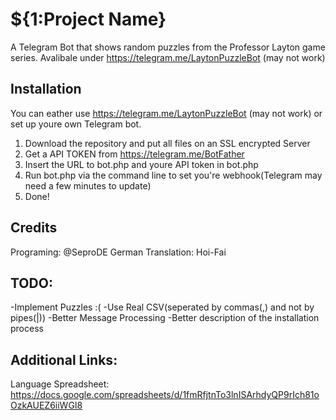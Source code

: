 # ${1:Project Name}
A Telegram Bot that shows random puzzles from the Professor Layton game series.
Avalibale under https://telegram.me/LaytonPuzzleBot (may not work)

## Installation
You can eather use https://telegram.me/LaytonPuzzleBot (may not work) or set up youre own Telegram bot.

1. Download the repository and put all files on an SSL encrypted Server 
2. Get a API TOKEN from https://telegram.me/BotFather
3. Insert the URL to bot.php and youre API token in bot.php
4. Run bot.php via the command line to set you're webhook(Telegram may need a few minutes to update)
5. Done!

## Credits
Programing: @SeproDE
German Translation: Hoi-Fai

## TODO:
-Implement Puzzles :(
-Use Real CSV(seperated by commas(,) and not by pipes(|))
-Better Message Processing
-Better description of the installation process

## Additional Links:
Language Spreadsheet: https://docs.google.com/spreadsheets/d/1fmRfjtnTo3lnISArhdyQP9rIch81oOzkAUEZ6iiWGI8
